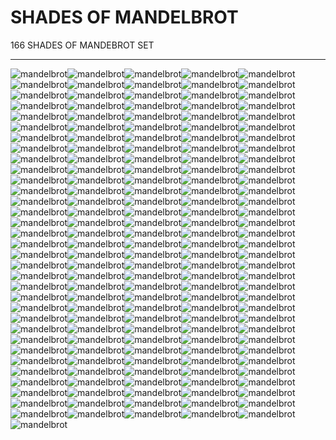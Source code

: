 # SHADES OF MANDELBROT

166 SHADES OF MANDEBROT SET


---

![mandelbrot](shades/mandelbrot001.png)![mandelbrot](shades/mandelbrot002.png)![mandelbrot](shades/mandelbrot003.png)![mandelbrot](shades/mandelbrot004.png)![mandelbrot](shades/mandelbrot005.png)![mandelbrot](shades/mandelbrot006.png)![mandelbrot](shades/mandelbrot007.png)![mandelbrot](shades/mandelbrot008.png)![mandelbrot](shades/mandelbrot009.png)![mandelbrot](shades/mandelbrot0010.png)![mandelbrot](shades/mandelbrot0011.png)![mandelbrot](shades/mandelbrot0012.png)![mandelbrot](shades/mandelbrot0013.png)![mandelbrot](shades/mandelbrot0014.png)![mandelbrot](shades/mandelbrot0015.png)![mandelbrot](shades/mandelbrot0016.png)![mandelbrot](shades/mandelbrot0017.png)![mandelbrot](shades/mandelbrot0018.png)![mandelbrot](shades/mandelbrot0019.png)![mandelbrot](shades/mandelbrot0020.png)![mandelbrot](shades/mandelbrot0021.png)![mandelbrot](shades/mandelbrot0022.png)![mandelbrot](shades/mandelbrot0023.png)![mandelbrot](shades/mandelbrot0024.png)![mandelbrot](shades/mandelbrot0025.png)![mandelbrot](shades/mandelbrot0026.png)![mandelbrot](shades/mandelbrot0027.png)![mandelbrot](shades/mandelbrot0028.png)![mandelbrot](shades/mandelbrot0029.png)![mandelbrot](shades/mandelbrot0030.png)![mandelbrot](shades/mandelbrot0031.png)![mandelbrot](shades/mandelbrot0032.png)![mandelbrot](shades/mandelbrot0033.png)![mandelbrot](shades/mandelbrot0034.png)![mandelbrot](shades/mandelbrot0035.png)![mandelbrot](shades/mandelbrot0036.png)![mandelbrot](shades/mandelbrot0037.png)![mandelbrot](shades/mandelbrot0038.png)![mandelbrot](shades/mandelbrot0039.png)![mandelbrot](shades/mandelbrot0040.png)![mandelbrot](shades/mandelbrot0041.png)![mandelbrot](shades/mandelbrot0042.png)![mandelbrot](shades/mandelbrot0043.png)![mandelbrot](shades/mandelbrot0044.png)![mandelbrot](shades/mandelbrot0045.png)![mandelbrot](shades/mandelbrot0046.png)![mandelbrot](shades/mandelbrot0047.png)![mandelbrot](shades/mandelbrot0048.png)![mandelbrot](shades/mandelbrot0049.png)![mandelbrot](shades/mandelbrot0050.png)![mandelbrot](shades/mandelbrot0051.png)![mandelbrot](shades/mandelbrot0052.png)![mandelbrot](shades/mandelbrot0053.png)![mandelbrot](shades/mandelbrot0054.png)![mandelbrot](shades/mandelbrot0055.png)![mandelbrot](shades/mandelbrot0056.png)![mandelbrot](shades/mandelbrot0057.png)![mandelbrot](shades/mandelbrot0058.png)![mandelbrot](shades/mandelbrot0059.png)![mandelbrot](shades/mandelbrot0060.png)![mandelbrot](shades/mandelbrot0061.png)![mandelbrot](shades/mandelbrot0062.png)![mandelbrot](shades/mandelbrot0063.png)![mandelbrot](shades/mandelbrot0064.png)![mandelbrot](shades/mandelbrot0065.png)![mandelbrot](shades/mandelbrot0066.png)![mandelbrot](shades/mandelbrot0067.png)![mandelbrot](shades/mandelbrot0068.png)![mandelbrot](shades/mandelbrot0069.png)![mandelbrot](shades/mandelbrot0070.png)![mandelbrot](shades/mandelbrot0071.png)![mandelbrot](shades/mandelbrot0072.png)![mandelbrot](shades/mandelbrot0073.png)![mandelbrot](shades/mandelbrot0074.png)![mandelbrot](shades/mandelbrot0075.png)![mandelbrot](shades/mandelbrot0076.png)![mandelbrot](shades/mandelbrot0077.png)![mandelbrot](shades/mandelbrot0078.png)![mandelbrot](shades/mandelbrot0079.png)![mandelbrot](shades/mandelbrot0080.png)![mandelbrot](shades/mandelbrot0081.png)![mandelbrot](shades/mandelbrot0082.png)![mandelbrot](shades/mandelbrot0083.png)![mandelbrot](shades/mandelbrot0084.png)![mandelbrot](shades/mandelbrot0085.png)![mandelbrot](shades/mandelbrot0086.png)![mandelbrot](shades/mandelbrot0087.png)![mandelbrot](shades/mandelbrot0088.png)![mandelbrot](shades/mandelbrot0089.png)![mandelbrot](shades/mandelbrot0090.png)![mandelbrot](shades/mandelbrot0091.png)![mandelbrot](shades/mandelbrot0092.png)![mandelbrot](shades/mandelbrot0093.png)![mandelbrot](shades/mandelbrot0094.png)![mandelbrot](shades/mandelbrot0095.png)![mandelbrot](shades/mandelbrot0096.png)![mandelbrot](shades/mandelbrot0097.png)![mandelbrot](shades/mandelbrot0098.png)![mandelbrot](shades/mandelbrot0099.png)![mandelbrot](shades/mandelbrot00100.png)![mandelbrot](shades/mandelbrot00101.png)![mandelbrot](shades/mandelbrot00102.png)![mandelbrot](shades/mandelbrot00103.png)![mandelbrot](shades/mandelbrot00104.png)![mandelbrot](shades/mandelbrot00105.png)![mandelbrot](shades/mandelbrot00106.png)![mandelbrot](shades/mandelbrot00107.png)![mandelbrot](shades/mandelbrot00108.png)![mandelbrot](shades/mandelbrot00109.png)![mandelbrot](shades/mandelbrot00110.png)![mandelbrot](shades/mandelbrot00111.png)![mandelbrot](shades/mandelbrot00112.png)![mandelbrot](shades/mandelbrot00113.png)![mandelbrot](shades/mandelbrot00114.png)![mandelbrot](shades/mandelbrot00115.png)![mandelbrot](shades/mandelbrot00116.png)![mandelbrot](shades/mandelbrot00117.png)![mandelbrot](shades/mandelbrot00118.png)![mandelbrot](shades/mandelbrot00119.png)![mandelbrot](shades/mandelbrot00120.png)![mandelbrot](shades/mandelbrot00121.png)![mandelbrot](shades/mandelbrot00122.png)![mandelbrot](shades/mandelbrot00123.png)![mandelbrot](shades/mandelbrot00124.png)![mandelbrot](shades/mandelbrot00125.png)![mandelbrot](shades/mandelbrot00126.png)![mandelbrot](shades/mandelbrot00127.png)![mandelbrot](shades/mandelbrot00128.png)![mandelbrot](shades/mandelbrot00129.png)![mandelbrot](shades/mandelbrot00130.png)![mandelbrot](shades/mandelbrot00131.png)![mandelbrot](shades/mandelbrot00132.png)![mandelbrot](shades/mandelbrot00133.png)![mandelbrot](shades/mandelbrot00134.png)![mandelbrot](shades/mandelbrot00135.png)![mandelbrot](shades/mandelbrot00136.png)![mandelbrot](shades/mandelbrot00137.png)![mandelbrot](shades/mandelbrot00138.png)![mandelbrot](shades/mandelbrot00139.png)![mandelbrot](shades/mandelbrot00140.png)![mandelbrot](shades/mandelbrot00141.png)![mandelbrot](shades/mandelbrot00142.png)![mandelbrot](shades/mandelbrot00143.png)![mandelbrot](shades/mandelbrot00144.png)![mandelbrot](shades/mandelbrot00145.png)![mandelbrot](shades/mandelbrot00146.png)![mandelbrot](shades/mandelbrot00147.png)![mandelbrot](shades/mandelbrot00148.png)![mandelbrot](shades/mandelbrot00149.png)![mandelbrot](shades/mandelbrot00150.png)![mandelbrot](shades/mandelbrot00151.png)![mandelbrot](shades/mandelbrot00152.png)![mandelbrot](shades/mandelbrot00153.png)![mandelbrot](shades/mandelbrot00154.png)![mandelbrot](shades/mandelbrot00155.png)![mandelbrot](shades/mandelbrot00156.png)![mandelbrot](shades/mandelbrot00157.png)![mandelbrot](shades/mandelbrot00158.png)![mandelbrot](shades/mandelbrot00159.png)![mandelbrot](shades/mandelbrot00160.png)![mandelbrot](shades/mandelbrot00161.png)![mandelbrot](shades/mandelbrot00162.png)![mandelbrot](shades/mandelbrot00163.png)![mandelbrot](shades/mandelbrot00164.png)![mandelbrot](shades/mandelbrot00165.png)![mandelbrot](shades/mandelbrot00166.png)